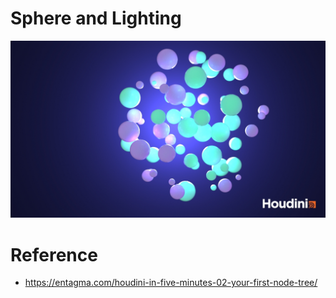 # Sphere and Lighting
![](./art/art.jpg)

# Reference
- https://entagma.com/houdini-in-five-minutes-02-your-first-node-tree/